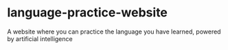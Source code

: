 # language-practice-website
A website where you can practice the language you have learned, powered by artificial intelligence
